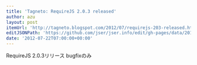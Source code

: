 ```yaml
---
title: 'Tagneto: RequireJS 2.0.3 released'
author: azu
layout: post
itemUrl: 'http://tagneto.blogspot.com/2012/07/requirejs-203-released.html'
editJSONPath: 'https://github.com/jser/jser.info/edit/gh-pages/data/2012/07/index.json'
date: '2012-07-22T07:00:00+00:00'
---
```

RequireJS 2.0.3リリース
bugfixのみ
